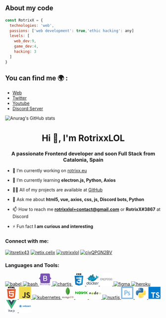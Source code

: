 ## About my code
```js
const RotrixX = {
  technologies: 'web',
  passions: ['web development': true,'ethic hacking': any]
  levels: [
    web_dev:9,
    game_dev:4,
    hacking: 3
  ]
}
```

## You can find me 🌍 :

- [Web](https://rotrixx.eu)
- [Twitter](https://twitter.com/RotrixxLOL)
- [Youtube](https://www.youtube.com/channel/UC8k_BzbKVmcnjs0ecY6Vc0Q)
- [Discord Server](https://discord.gg/4FYvQSy)

![Anurag's GitHub stats](https://github-readme-stats.vercel.app/api?username=RotrixLOL)


<h1 align="center">Hi 👋, I'm RotrixxLOL</h1>
<h3 align="center">A passionate Frontend developer and soon Full Stack from Catalonia, Spain</h3>

- 🔭 I’m currently working on [rotrixx.eu](https://rotrixx.eu)

- 🌱 I’m currently learning **electron.js, Python, Axios**

- 👨‍💻 All of my projects are available at [GitHub](https://github.com/RotrixxLOL/)

<!-- - 📝 I regularly write articles on nothing xd -->

- 💬 Ask me about **html5, vue, axios, css, js, Discord bots, Python**

- 📫 How to reach me [**rotrixxlol+contact@gmail.com**](mailto:rotrixxlol+contact@gmail.com)
                  or **RotrixX#3867** at Discord

- ⚡ Fun fact **I am curious and interesting**

<h3 align="left">Connect with me:</h3>
<p align="left">
<a href="https://twitter.com/RotrixxLOL" target="_blank"><img align="center" src="https://cdn.jsdelivr.net/npm/simple-icons@3.0.1/icons/twitter.svg" alt="itsretix43" height="30" width="40" /></a>
<a href="https://fb.com/rotrix.lo" target="_blank"><img align="center" src="https://cdn.jsdelivr.net/npm/simple-icons@3.0.1/icons/facebook.svg" alt="retix.celix" height="30" width="40" /></a>
<a href="https://www.youtube.com/channel/UC8k_BzbKVmcnjs0ecY6Vc0Q" target="_blank"><img align="center" src="https://cdn.jsdelivr.net/npm/simple-icons@3.0.1/icons/youtube.svg" alt="rotrixxlol" height="30" width="40" /></a>
<a href="https://discord.gg/4FYvQSy" target="_blank"><img align="center" src="https://cdn.jsdelivr.net/npm/simple-icons@3.0.1/icons/discord.svg" alt="cjyQPGN2BV" height="30" width="40" /></a>
</p>

<h3 align="left">Languages and Tools:</h3>
<p align="left"> <a href="https://babeljs.io/" target="_blank" rel="noreferrer"> <img src="https://www.vectorlogo.zone/logos/babeljs/babeljs-icon.svg" alt="babel" width="40" height="40"/> </a> <a href="https://www.gnu.org/software/bash/" target="_blank" rel="noreferrer"> <img src="https://www.vectorlogo.zone/logos/gnu_bash/gnu_bash-icon.svg" alt="bash" width="40" height="40"/> </a> <a href="https://getbootstrap.com" target="_blank" rel="noreferrer"> <img src="https://raw.githubusercontent.com/devicons/devicon/master/icons/bootstrap/bootstrap-plain-wordmark.svg" alt="bootstrap" width="40" height="40"/> </a> <a href="https://www.chartjs.org" target="_blank" rel="noreferrer"> <img src="https://www.chartjs.org/media/logo-title.svg" alt="chartjs" width="40" height="40"/> </a> <a href="https://www.w3schools.com/css/" target="_blank" rel="noreferrer"> <img src="https://raw.githubusercontent.com/devicons/devicon/master/icons/css3/css3-original-wordmark.svg" alt="css3" width="40" height="40"/> </a> <a href="https://www.docker.com/" target="_blank" rel="noreferrer"> <img src="https://raw.githubusercontent.com/devicons/devicon/master/icons/docker/docker-original-wordmark.svg" alt="docker" width="40" height="40"/> </a> <a href="https://expressjs.com" target="_blank" rel="noreferrer"> <img src="https://raw.githubusercontent.com/devicons/devicon/master/icons/express/express-original-wordmark.svg" alt="express" width="40" height="40"/> </a> <a href="https://www.figma.com/" target="_blank" rel="noreferrer"> <img src="https://www.vectorlogo.zone/logos/figma/figma-icon.svg" alt="figma" width="40" height="40"/> </a> <a href="https://heroku.com" target="_blank" rel="noreferrer"> <img src="https://www.vectorlogo.zone/logos/heroku/heroku-icon.svg" alt="heroku" width="40" height="40"/> </a> <a href="https://www.w3.org/html/" target="_blank" rel="noreferrer"> <img src="https://raw.githubusercontent.com/devicons/devicon/master/icons/html5/html5-original-wordmark.svg" alt="html5" width="40" height="40"/> </a> <a href="https://developer.mozilla.org/en-US/docs/Web/JavaScript" target="_blank" rel="noreferrer"> <img src="https://raw.githubusercontent.com/devicons/devicon/master/icons/javascript/javascript-original.svg" alt="javascript" width="40" height="40"/> </a> <a href="https://kubernetes.io" target="_blank" rel="noreferrer"> <img src="https://www.vectorlogo.zone/logos/kubernetes/kubernetes-icon.svg" alt="kubernetes" width="40" height="40"/> </a> <a href="https://www.mongodb.com/" target="_blank" rel="noreferrer"> <img src="https://raw.githubusercontent.com/devicons/devicon/master/icons/mongodb/mongodb-original-wordmark.svg" alt="mongodb" width="40" height="40"/> </a> <a href="https://www.nginx.com" target="_blank" rel="noreferrer"> <img src="https://raw.githubusercontent.com/devicons/devicon/master/icons/nginx/nginx-original.svg" alt="nginx" width="40" height="40"/> </a> <a href="https://nodejs.org" target="_blank" rel="noreferrer"> <img src="https://raw.githubusercontent.com/devicons/devicon/master/icons/nodejs/nodejs-original-wordmark.svg" alt="nodejs" width="40" height="40"/> </a> <a href="https://nuxtjs.org/" target="_blank" rel="noreferrer"> <img src="https://www.vectorlogo.zone/logos/nuxtjs/nuxtjs-icon.svg" alt="nuxtjs" width="40" height="40"/> </a> <a href="https://www.photoshop.com/en" target="_blank" rel="noreferrer"> <img src="https://raw.githubusercontent.com/devicons/devicon/master/icons/photoshop/photoshop-line.svg" alt="photoshop" width="40" height="40"/> </a> <a href="https://www.python.org" target="_blank" rel="noreferrer"> <img src="https://raw.githubusercontent.com/devicons/devicon/master/icons/python/python-original.svg" alt="python" width="40" height="40"/> </a> <a href="https://www.typescriptlang.org/" target="_blank" rel="noreferrer"> <img src="https://raw.githubusercontent.com/devicons/devicon/master/icons/typescript/typescript-original.svg" alt="typescript" width="40" height="40"/> </a> <a href="https://vuejs.org/" target="_blank" rel="noreferrer"> <img src="https://raw.githubusercontent.com/devicons/devicon/master/icons/vuejs/vuejs-original-wordmark.svg" alt="vuejs" width="40" height="40"/> </a> <a href="https://webpack.js.org" target="_blank" rel="noreferrer"> <img src="https://raw.githubusercontent.com/devicons/devicon/d00d0969292a6569d45b06d3f350f463a0107b0d/icons/webpack/webpack-original-wordmark.svg" alt="webpack" width="40" height="40"/> </a> </p>
